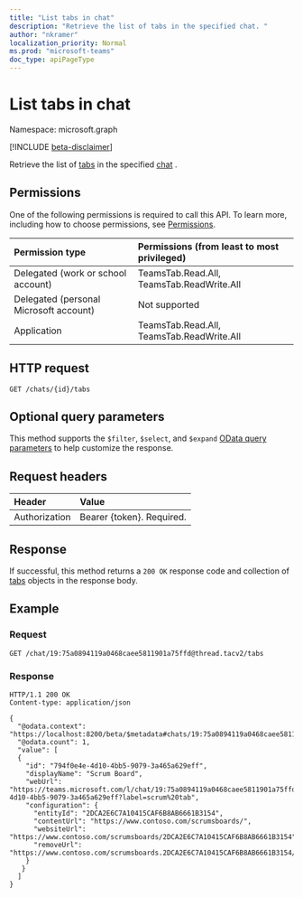 ```yaml
---
title: "List tabs in chat"
description: "Retrieve the list of tabs in the specified chat. "
author: "nkramer"
localization_priority: Normal
ms.prod: "microsoft-teams"
doc_type: apiPageType
---
```

 
# List tabs in chat
 
Namespace: microsoft.graph
 
[!INCLUDE [beta-disclaimer](../../includes/beta-disclaimer.md)]
 
Retrieve the list of [tabs](../resources/teamstab.md) in the specified [chat](../resources/chat.md) .

## Permissions

One of the following permissions is required to call this API. To learn more, including how to choose permissions, see [Permissions](/graph/permissions-reference).

|Permission type      | Permissions (from least to most privileged) | 
|:--------------------|:---------------------------------|
|Delegated (work or school account) | TeamsTab.Read.All, TeamsTab.ReadWrite.All  |
|Delegated (personal Microsoft account) | Not supported |
|Application | TeamsTab.Read.All, TeamsTab.ReadWrite.All  |
 
## HTTP request
<!-- { "blockType": "ignored" } -->

```http
GET /chats/{id}/tabs
```
 
## Optional query parameters
 
This method supports the `$filter`, `$select`, and `$expand` [OData query parameters](/graph/query-parameters) to help customize the response.
 
## Request headers
| Header       | Value |
|:---------------|:--------|
| Authorization  | Bearer {token}. Required.  |
 
## Response
If successful, this method returns a `200 OK` response code and collection of [tabs](../resources/teamstab.md) objects in the response body.
 
## Example

### Request

<!-- {
  "blockType": "request",
  "name": "list_tabs_in_chat"
}-->

```http
GET /chat/19:75a0894119a0468caee5811901a75ffd@thread.tacv2/tabs
```

### Response

<!-- {
  "blockType": "response",
  "truncated": true,
  "@odata.type": "microsoft.graph.team"
  } -->

```http
HTTP/1.1 200 OK
Content-type: application/json

{
  "@odata.context": "https://localhost:8200/beta/$metadata#chats/19:75a0894119a0468caee5811901a75ffd@thread.tacv2/tabs",
  "@odata.count": 1,
  "value": [
  {
    "id": "794f0e4e-4d10-4bb5-9079-3a465a629eff",
    "displayName": "Scrum Board",
    "webUrl": "https://teams.microsoft.com/l/chat/19:75a0894119a0468caee5811901a75ffd@thread.tacv2/tab%3a%3a794f0e4e-4d10-4bb5-9079-3a465a629eff?label=scrum%20tab",
    "configuration": {
      "entityId": "2DCA2E6C7A10415CAF6B8AB6661B3154",
      "contentUrl": "https://www.contoso.com/scrumsboards/",
      "websiteUrl": "https://www.contoso.com/scrumsboards/2DCA2E6C7A10415CAF6B8AB6661B3154",
      "removeUrl": "https://www.contoso.com/scrumsboards.2DCA2E6C7A10415CAF6B8AB6661B3154/uninstallTab"
    }
   }
  ]
}
```

<!-- uuid: 8fcb5dbc-d5aa-4681-8e31-b001d5168d79
2015-10-25 14:57:30 UTC -->
<!--
{
  "type": "#page.annotation",
  "description": "List-tabs in chat",
  "keywords": "",
  "section": "documentation",
  "tocPath": "",
  "suppressions": []
}
-->
